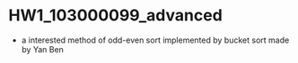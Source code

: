 # HW1_103000099_advanced
- a interested method of odd-even sort implemented by bucket sort made by Yan Ben
